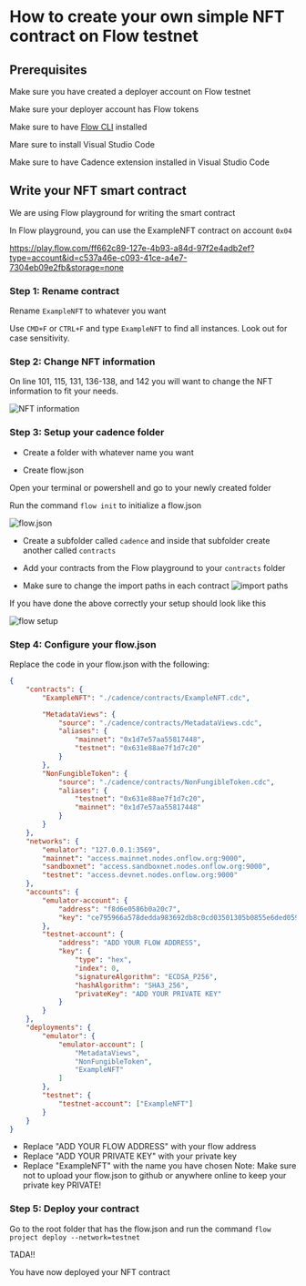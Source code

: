 # How to create your own simple NFT contract on Flow testnet

## Prerequisites

Make sure you have created a deployer account on Flow testnet

Make sure your deployer account has Flow tokens

Make sure to have [Flow CLI](https://developers.flow.com/tools/flow-cli/install) installed

Mare sure to install Visual Studio Code

Make sure to have Cadence extension installed in Visual Studio Code

## Write your NFT smart contract

We are using Flow playground for writing the smart contract

In Flow playground, you can use the ExampleNFT contract on account `0x04`

https://play.flow.com/ff662c89-127e-4b93-a84d-97f2e4adb2ef?type=account&id=c537a46e-c093-41ce-a4e7-7304eb09e2fb&storage=none

### Step 1: Rename contract

Rename `ExampleNFT` to whatever you want

Use `CMD+F` or `CTRL+F` and type `ExampleNFT` to find all instances. Look out for case sensitivity.

### Step 2: Change NFT information

On line 101, 115, 131, 136-138, and 142 you will want to change the NFT information to fit your needs.

![NFT information](https://i.imgur.com/bQVeRKm.png)

### Step 3: Setup your cadence folder

-   Create a folder with whatever name you want

-   Create flow.json

Open your terminal or powershell and go to your newly created folder

Run the command `flow init` to initialize a flow.json

![flow.json](https://i.imgur.com/l3C0FCe.png)

-   Create a subfolder called `cadence` and inside that subfolder create another called `contracts`

-   Add your contracts from the Flow playground to your `contracts` folder

-   Make sure to change the import paths in each contract
    ![import paths](https://i.imgur.com/FQsjFeS.png)

If you have done the above correctly your setup should look like this

![flow setup](https://i.imgur.com/bqZvgcn.png)

### Step 4: Configure your flow.json

Replace the code in your flow.json with the following:

```json
{
	"contracts": {
		"ExampleNFT": "./cadence/contracts/ExampleNFT.cdc",

		"MetadataViews": {
			"source": "./cadence/contracts/MetadataViews.cdc",
			"aliases": {
				"mainnet": "0x1d7e57aa55817448",
				"testnet": "0x631e88ae7f1d7c20"
			}
		},
		"NonFungibleToken": {
			"source": "./cadence/contracts/NonFungibleToken.cdc",
			"aliases": {
				"testnet": "0x631e88ae7f1d7c20",
				"mainnet": "0x1d7e57aa55817448"
			}
		}
	},
	"networks": {
		"emulator": "127.0.0.1:3569",
		"mainnet": "access.mainnet.nodes.onflow.org:9000",
		"sandboxnet": "access.sandboxnet.nodes.onflow.org:9000",
		"testnet": "access.devnet.nodes.onflow.org:9000"
	},
	"accounts": {
		"emulator-account": {
			"address": "f8d6e0586b0a20c7",
			"key": "ce795966a578dedda983692db8c0cd03501305b0855e6ded0591cacac53ffc26"
		},
		"testnet-account": {
			"address": "ADD YOUR FLOW ADDRESS",
			"key": {
				"type": "hex",
				"index": 0,
				"signatureAlgorithm": "ECDSA_P256",
				"hashAlgorithm": "SHA3_256",
				"privateKey": "ADD YOUR PRIVATE KEY"
			}
		}
	},
	"deployments": {
		"emulator": {
			"emulator-account": [
				"MetadataViews",
				"NonFungibleToken",
				"ExampleNFT"
			]
		},
		"testnet": {
			"testnet-account": ["ExampleNFT"]
		}
	}
}
```

-   Replace "ADD YOUR FLOW ADDRESS" with your flow address
-   Replace "ADD YOUR PRIVATE KEY" with your private key
-   Replace "ExampleNFT" with the name you have chosen
    Note: Make sure not to upload your flow.json to github or anywhere online to keep your private key PRIVATE!

### Step 5: Deploy your contract

Go to the root folder that has the flow.json and run the command `flow project deploy --network=testnet`

TADA!!

You have now deployed your NFT contract
